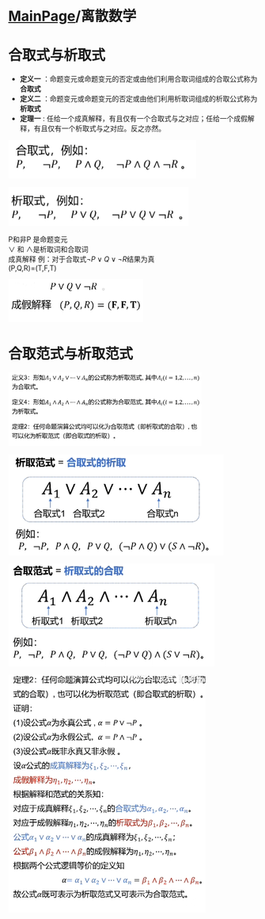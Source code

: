 # [MainPage](../readme.md)/离散数学  

# 合取式与析取式  

- **定义一** ：命题变元或命题变元的否定或由他们利用合取词组成的合取公式称为**合取式**  
- **定义二** ：命题变元或命题变元的否定或由他们利用析取词组成的析取公式称为**析取式**  
- **定理一** : 任给一个成真解释，有且仅有一个合取式与之对应；任给一个成假解释，有且仅有一个析取式与之对应。反之亦然。  

![alt text](img/01.png)  

![alt text](img/02.png)  

P和非P 是命题变元  
$\vee$ 和 $\wedge$是析取词和合取词  
成真解释 例：对于合取式$\neg P\vee Q \vee \neg R$结果为真  
(P,Q,R)=(T,F,T)  

![alt text](img/03.png)  

# 合取范式与析取范式  

![alt text](img/04.png)  

![alt text](img/05.png)  

![alt text](img/06.png)  

![alt text](img/07.png)  


